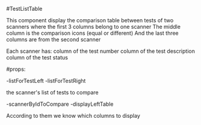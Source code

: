#TestListTable

This component display the comparison table between tests of two scanners
where the first 3 columns belong to one scanner
The middle column is the comparison icons (equal or different)
And the last three columns are from the second scanner

Each scanner has:
column of the test number
column of the test description
column of the test status

#props:

-listForTestLeft
-listForTestRight

the scanner's list of tests to compare

-scannerByIdToCompare
-displayLeftTable

According to them we know which columns to display

